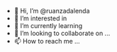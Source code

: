 - 👋 Hi, I’m @ruanzadalenda
- 👀 I’m interested in
- 🌱 I’m currently learning 
- 💞️ I’m looking to collaborate on ... 
- 📫 How to reach me ... 

<!---
ruanzadalenda/ruanzadalenda is a ✨ special ✨ repository because its `README.md` (this file) appears on your GitHub profile.
You can click the Preview link to take a look at your changes.
--->
